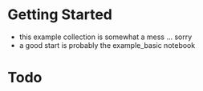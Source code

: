 Getting Started
================
* this example collection is somewhat a mess ... sorry
* a good start is probably the example_basic notebook


Todo
=======